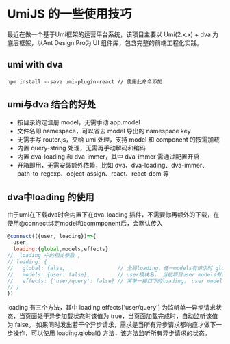 # UmiJS 的一些使用技巧
最近在做一个基于Umi框架的运营平台系统，该项目主要以 Umi(2.x.x) + dva 为底层框架，以Ant Design Pro为 UI 组件库，包含完整的前端工程化实践。
## umi with dva
```shell
npm install --save umi-plugin-react // 使用此命令添加
```
## umi与dva 结合的好处
* 按目录约定注册 model，无需手动 app.model
* 文件名即 namespace，可以省去 model 导出的 namespace key
* 无需手写 router.js，交给 umi 处理，支持 model 和 component 的按需加载
* 内置 query-string 处理，无需再手动解码和编码
* 内置 dva-loading 和 dva-immer，其中 dva-immer 需通过配置开启
* 开箱即用，无需安装额外依赖，比如 dva、dva-loading、dva-immer、path-to-regexp、object-assign、react、react-dom 等
## dva中loading 的使用
由于umi在下载dva时会内置下在dva-loading 插件，不需要你再额外的下载，在使用@connect绑定model和commponent后，会默认传入
```javascript
@connect(({user, loading})=>{
  user,
  loading:{global,models,effects}
//  loading 中的相关参数 , 
// loading: {
//   global: false,                 // 全局loading，任一models有请求时 global为true，没有为false
//   models: {user: false},         // user模块名， 当前项目user models有请求时user为ture，没有为false
//   effects: {'user/query': false} // 某单一接口下的loading， user models下query接口有数据请求时为 true, 加载完成后为false
// }
})
```
loading 有三个方法，其中 loading.effects['user/query'] 为监听单一异步请求状态，当页面处于异步加载状态时该值为 true，当页面加载完成时，自动监听该值为 false。
如果同时发出若干个异步请求，需求是当所有异步请求都响应才做下一步操作，可以使用 loading.global() 方法，该方法监听所有异步请求的状态。



